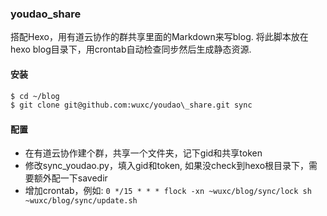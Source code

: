 ### youdao_share
搭配Hexo，用有道云协作的群共享里面的Markdown来写blog.
将此脚本放在hexo blog目录下，用crontab自动检查同步然后生成静态资源.

#### 安装
```bash
$ cd ~/blog
$ git clone git@github.com:wuxc/youdao\_share.git sync
```

#### 配置
- 在有道云协作建个群，共享一个文件夹，记下gid和共享token
- 修改sync\_youdao.py，填入gid和token, 如果没check到hexo根目录下，需要额外配一下savedir
- 增加crontab，例如: ```0 */15 * * * flock -xn ~wuxc/blog/sync/lock sh ~wuxc/blog/sync/update.sh```
